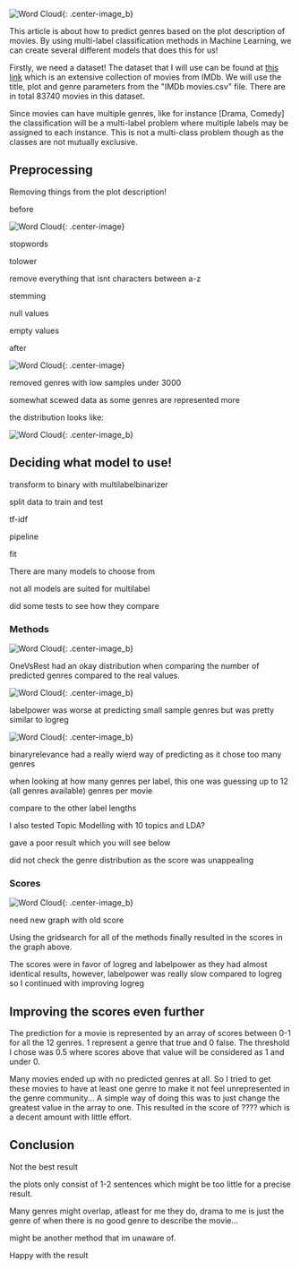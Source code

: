 ![Word Cloud](/images/movies.jpg){: .center-image_b}


This article is about how to predict genres based on the plot description of movies. By using multi-label classification methods in Machine Learning, we can create several different models that does this for us!

Firstly, we need a dataset! The dataset that I will use can be found at [this link](https://www.kaggle.com/stefanoleone992/imdb-extensive-dataset) which is an extensive collection of movies from IMDb. We will use the title, plot and genre parameters from the "IMDb movies.csv" file. There are in total 83740 movies in this dataset.

Since movies can have multiple genres, like for instance [Drama, Comedy] the classification will be a multi-label problem where multiple labels may be assigned to each instance. This is not a multi-class problem though as the classes are not mutually exclusive.



## Preprocessing

Removing things from the plot description!

before

![Word Cloud](/images/wordcloud_without_pre.png){: .center-image}

stopwords

tolower

remove everything that isnt characters between a-z

stemming

null values

empty values


after

![Word Cloud](/images/wordcloud2.png){: .center-image}

removed genres with low samples under 3000

somewhat scewed data as some genres are represented more

the distribution looks like:

![Word Cloud](/images/genres_graph.png){: .center-image_b}

## Deciding what model to use!

transform to binary with multilabelbinarizer

split data to train and test

tf-idf

pipeline

fit

There are many models to choose from

not all models are suited for multilabel

did some tests to see how they compare

### Methods
![Word Cloud](/images/logisticreg.png){: .center-image_b}

OneVsRest had an okay distribution when comparing the number of predicted genres compared to the real values. 

![Word Cloud](/images/LabelPower.png){: .center-image_b}

labelpower was worse at predicting small sample genres but was pretty similar to logreg

![Word Cloud](/images/BinaryRel.png){: .center-image_b}

binaryrelevance had a really wierd way of predicting as it chose too many genres

when looking at how many genres per label, this one was guessing up to 12 (all genres available) genres per movie

compare to the other label lengths

I also tested Topic Modelling with 10 topics and LDA?

gave a poor result which you will see below

did not check the genre distribution as the score was unappealing


### Scores
![Word Cloud](/images/scores2.png){: .center-image_b} 

need new graph with old score

Using the gridsearch for all of the methods finally resulted in the scores in the graph above.

The scores were in favor of logreg and labelpower as they had almost identical results, however, labelpower was really slow compared to logreg so I continued with improving logreg


## Improving the scores even further

The prediction for a movie is represented by an array of scores between 0-1 for all the 12 genres. 1 represent a genre that true and 0 false. The threshold I chose was 0.5 where scores above that value will be considered as 1 and under 0. 

Many movies ended up with no predicted genres at all. So I tried to get these movies to have at least one genre to make it not feel unrepresented in the genre community... A simple way of doing this was to just change the greatest value in the array to one. This resulted in the score of ???? which is a decent amount with little effort.

## Conclusion

Not the best result

the plots only consist of 1-2 sentences which might be too little for a precise result.

Many genres might overlap, atleast for me they do, drama to me is just the genre of when there is no good genre to describe the movie...

might be another method that im unaware of.

Happy with the result

